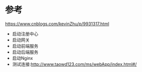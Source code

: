# 参考
https://www.cnblogs.com/kevinZhu/p/9931317.html

- 启动注册中心
- 启动网关
- 启动前端服务
- 启动后端服务
- 启动Nginx
- 测试连接:http://www.taowd123.com/ms/webApp/index.html#/